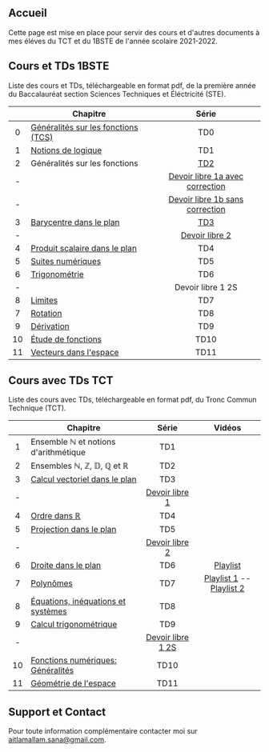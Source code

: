 ## Accueil

Cette page est mise en place pour servir des cours et d'autres documents à mes éléves du TCT et du 1BSTE de l'année scolaire 2021-2022.

## Cours et TDs 1BSTE

Liste des cours et TDs, téléchargeable en format pdf, de la première année du Baccalauréat section Sciences Techniques et Éléctricité (STE).

|    | Chapitre                                                      | Série                     |
|:--:|---------------------------------------------------------------|:-------------------------:|
| 0  | [Généralités sur les fonctions (TCS)](pdfs/1STE/chap0.pdf)    | TD0                       |
| 1  | [Notions de logique](pdfs/1STE/chap1.pdf)                     | TD1                       |
| 2  | Généralités sur les fonctions                                 | [TD2](pdfs/1STE/TD2.pdf)                       |
| -  |                                                               | [Devoir libre 1a avec correction](pdfs/1STE/DL1.pdf)       |
| -  |                                                               | [Devoir libre 1b sans correction](pdfs/1STE/DL1b.pdf)       |
| 3  | [Barycentre dans le plan](pdfs/1STE/chap3.pdf)                | [TD3](pdfs/1STE/TD3.pdf)  |
| -  |                                                               | [Devoir libre 2](pdfs/1STE/DL2.pdf)       |
| 4  | [Produit scalaire dans le plan](pdfs/1STE/chap4.pdf)          | TD4                       |
| 5  | [Suites numériques](pdfs/1STE/chap5.pdf)                      | TD5                       |
| 6  | [Trigonométrie](pdfs/1STE/chap6.pdf)                          | TD6                       |
| -  |                                                               | Devoir libre 1 2S         |
| 8  | [Limites](pdfs/1STE/chap7.pdf)                                | TD7                       |
| 7  | [Rotation](pdfs/1STE/chap8.pdf)                               | TD8                       |
| 9  | [Dérivation](pdfs/1STE/chap9.pdf)                             | TD9                       |
| 10 | [Étude de fonctions](pdfs/1STE/chap10.pdf)                    | TD10                      |
| 11 | [Vecteurs dans l'espace](pdfs/1STE/vecteur-dans-l-espace.pdf) | TD11                      |




## Cours avec TDs TCT

Liste des cours avec TDs, téléchargeable en format pdf, du Tronc Commun Technique (TCT).

|    | Chapitre                                                                                                | Série                     | Vidéos         |
|:--:|---------------------------------------------------------------------------------------------------------|:-------------------------:|:--------------:|
| 1  | Ensemble $\mathbb{N}$ et notions d'arithmétique                                                         | TD1                       |                |
| 2  | Ensembles $\mathbb{N}$, $\mathbb{Z}$, $\mathbb{D}$, $\mathbb{Q}$ et $\mathbb{R}$                        | TD2                       |                |
| 3  | [Calcul vectoriel dans le plan](pdfs/TCT/chap3.pdf)                                                     | TD3                       |                |
| -  |                                                                                                         | [Devoir libre 1](pdfs/TCT/DL1.pdf)       |                |
| 4  | [Ordre dans $\mathbb{R}$](pdfs/TCT/chap5.pdf)                                                           | TD4                       |                |
| 5  | [Projection dans le plan](pdfs/TCT/chap4.pdf)                                                           | TD5                       |                |
| -  |                                                                                                         | [Devoir libre 2](pdfs/TCT/DL2.pdf)       |                |
| 6  | [Droite dans le plan](pdfs/TCT/chap6.pdf)                                                               | TD6                       | [Playlist](https://www.youtube.com/watch?v=81GnfsW675M&list=PLnm-difRg2I4GANooAuojrVcl6FM2Nr79)     |
| 7  | [Polynômes](pdfs/TCT/chap7.pdf)                                                                         | TD7                       | [Playlist 1](https://www.youtube.com/watch?v=_zMIJM0wclI&list=PLnm-difRg2I6uS8gdf2z3AzozdwsorgkE) -- [Playlist 2](https://www.youtube.com/watch?v=XqUPVraEV9s&list=PLnm-difRg2I7cOLhxqnZW_nkGkxbrbG3Q)     |
| 8  | [Équations, inéquations et systèmes](pdfs/TCT/chap8.pdf)                                                | TD8                       |                |
| 9  | [Calcul trigonométrique](pdfs/TCT/chap9.pdf)                                                            | TD9                       |                |
| -  |                                                                                                         | [Devoir libre 1 2S](pdfs/TCT/DL4.pdf)       |                |
| 10 | [Fonctions numériques: Généralités](pdfs/TCT/chap10.pdf)                                                | TD10                      |                |
| 11 | [Géométrie de l'espace](pdfs/TCT/tct-espace.pdf)                                                | TD11                      |                |




## Support et Contact

Pour toute information complémentaire contacter moi sur [aitlamallam.sana@gmail.com](mailto:aitlamallam.sana@gmail.com).
